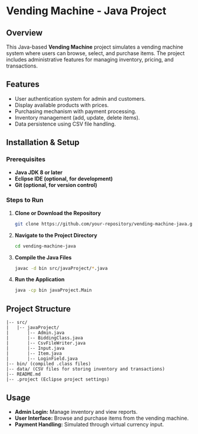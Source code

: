 # Vending Machine - Java Project

## Overview
This Java-based **Vending Machine** project simulates a vending machine system where users can browse, select, and purchase items. The project includes administrative features for managing inventory, pricing, and transactions.

## Features
- User authentication system for admin and customers.
- Display available products with prices.
- Purchasing mechanism with payment processing.
- Inventory management (add, update, delete items).
- Data persistence using CSV file handling.

## Installation & Setup
### Prerequisites
- **Java JDK 8 or later**
- **Eclipse IDE (optional, for development)**
- **Git (optional, for version control)**

### Steps to Run
1. **Clone or Download the Repository**
   ```sh
   git clone https://github.com/your-repository/vending-machine-java.git
   ```
2. **Navigate to the Project Directory**
   ```sh
   cd vending-machine-java
   ```
3. **Compile the Java Files**
   ```sh
   javac -d bin src/javaProject/*.java
   ```
4. **Run the Application**
   ```sh
   java -cp bin javaProject.Main
   ```

## Project Structure
```
|-- src/
|   |-- javaProject/
|       |-- Admin.java
|       |-- BiddingClass.java
|       |-- CsvFileWriter.java
|       |-- Input.java
|       |-- Item.java
|       |-- LoginField.java
|-- bin/ (compiled .class files)
|-- data/ (CSV files for storing inventory and transactions)
|-- README.md
|-- .project (Eclipse project settings)
```

## Usage
- **Admin Login:** Manage inventory and view reports.
- **User Interface:** Browse and purchase items from the vending machine.
- **Payment Handling:** Simulated through virtual currency input.


